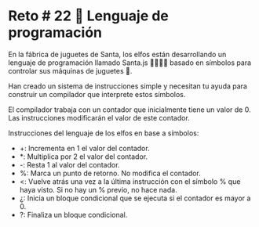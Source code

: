 # Reto # 22 🚂 Lenguaje de programación

En la fábrica de juguetes de Santa, los elfos están desarrollando un lenguaje de programación llamado Santa.js 👨‍💻👩‍💻 basado en símbolos para controlar sus máquinas de juguetes 🚂.

Han creado un sistema de instrucciones simple y necesitan tu ayuda para construir un compilador que interprete estos símbolos.

El compilador trabaja con un contador que inicialmente tiene un valor de 0. Las instrucciones modificarán el valor de este contador.

Instrucciones del lenguaje de los elfos en base a símbolos:

- +: Incrementa en 1 el valor del contador.
- \*: Multiplica por 2 el valor del contador.
- -: Resta 1 al valor del contador.
- %: Marca un punto de retorno. No modifica el contador.
- <: Vuelve atrás una vez a la última instrucción con el símbolo % que haya visto. Si no hay un % previo, no hace nada.
- ¿: Inicia un bloque condicional que se ejecuta si el contador es mayor a 0.
- ?: Finaliza un bloque condicional.
